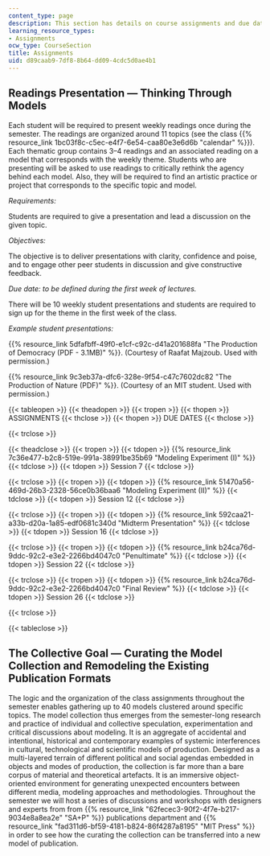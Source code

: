 ```yaml
---
content_type: page
description: This section has details on course assignments and due dates.
learning_resource_types:
- Assignments
ocw_type: CourseSection
title: Assignments
uid: d89caab9-7df8-8b64-dd09-4cdc5d0ae4b1
---
```


Readings Presentation — Thinking Through Models
-----------------------------------------------

Each student will be required to present weekly readings once during the semester. The readings are organized around 11 topics (see the class {{% resource_link 1bc03f8c-c5ec-e4f7-6e54-caa80e3e6d6b "calendar" %}}). Each thematic group contains 3–4 readings and an associated reading on a model that corresponds with the weekly theme. Students who are presenting will be asked to use readings to critically rethink the agency behind each model. Also, they will be required to find an artistic practice or project that corresponds to the specific topic and model.

_Requirements:_

Students are required to give a presentation and lead a discussion on the given topic.

_Objectives:_

The objective is to deliver presentations with clarity, confidence and poise, and to engage other peer students in discussion and give constructive feedback.

_Due date: to be defined during the first week of lectures._

There will be 10 weekly student presentations and students are required to sign up for the theme in the first week of the class.

_Example student presentations:_

{{% resource_link 5dfafbff-49f0-e1cf-c92c-d41a201688fa "The Production of Democracy (PDF - 3.1MB)" %}}. (Courtesy of Raafat Majzoub. Used with permission.)

{{% resource_link 9c3eb37a-dfc6-328e-9f54-c47c7602dc82 "The Production of Nature (PDF)" %}}. (Courtesy of an MIT student. Used with permission.)

{{< tableopen >}}
{{< theadopen >}}
{{< tropen >}}
{{< thopen >}}
ASSIGNMENTS
{{< thclose >}}
{{< thopen >}}
DUE DATES
{{< thclose >}}

{{< trclose >}}

{{< theadclose >}}
{{< tropen >}}
{{< tdopen >}}
{{% resource_link 7c36e477-b2c8-519e-991a-38991be35b69 "Modeling Experiment (I)" %}}
{{< tdclose >}}
{{< tdopen >}}
Session 7
{{< tdclose >}}

{{< trclose >}}
{{< tropen >}}
{{< tdopen >}}
{{% resource_link 51470a56-469d-26b3-2328-56ce0b36baa6 "Modeling Experiment (II)" %}}
{{< tdclose >}}
{{< tdopen >}}
Session 12
{{< tdclose >}}

{{< trclose >}}
{{< tropen >}}
{{< tdopen >}}
{{% resource_link 592caa21-a33b-d20a-1a85-edf0681c340d "Midterm Presentation" %}}
{{< tdclose >}}
{{< tdopen >}}
Session 16
{{< tdclose >}}

{{< trclose >}}
{{< tropen >}}
{{< tdopen >}}
{{% resource_link b24ca76d-9ddc-92c2-e3e2-2266bd4047c0 "Penultimate" %}}
{{< tdclose >}}
{{< tdopen >}}
Session 22
{{< tdclose >}}

{{< trclose >}}
{{< tropen >}}
{{< tdopen >}}
{{% resource_link b24ca76d-9ddc-92c2-e3e2-2266bd4047c0 "Final Review" %}}
{{< tdclose >}}
{{< tdopen >}}
Session 26
{{< tdclose >}}

{{< trclose >}}

{{< tableclose >}}

The Collective Goal — Curating the Model Collection and Remodeling the Existing Publication Formats
---------------------------------------------------------------------------------------------------

The logic and the organization of the class assignments throughout the semester enables gathering up to 40 models clustered around specific topics. The model collection thus emerges from the semester-long research and practice of individual and collective speculation, experimentation and critical discussions about modeling. It is an aggregate of accidental and intentional, historical and contemporary examples of systemic interferences in cultural, technological and scientific models of production. Designed as a multi-layered terrain of different political and social agendas embedded in objects and modes of production, the collection is far more than a bare corpus of material and theoretical artefacts. It is an immersive object-oriented environment for generating unexpected encounters between different media, modeling approaches and methodologies. Throughout the semester we will host a series of discussions and workshops with designers and experts from from {{% resource_link "62fecec3-90f2-4f7e-b217-9034e8a8ea2e" "SA+P" %}} publications department and {{% resource_link "fad311d6-bf59-4181-b824-86f4287a8195" "MIT Press" %}} in order to see how the curating the collection can be transferred into a new model of publication.